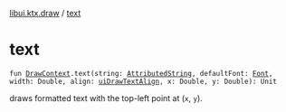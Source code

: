 [libui.ktx.draw](index.md) / [text](./text.md)

# text

`fun `[`DrawContext`](../libui.ktx/-draw-context.md)`.text(string: `[`AttributedString`](-attributed-string/index.md)`, defaultFont: `[`Font`](-font/index.md)`, width: Double, align: `[`uiDrawTextAlign`](../libui/ui-draw-text-align.md)`, x: Double, y: Double): Unit`

draws formatted text with the top-left point at (`x`, `y`).


